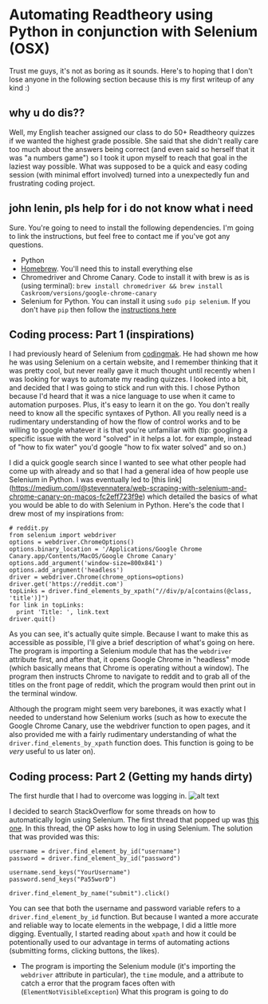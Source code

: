 # Automating Readtheory using Python in conjunction with Selenium (OSX)

Trust me guys, it's not as boring as it sounds. Here's to hoping that I don't lose anyone in the following section because this is my first writeup of any kind :)

## why u do dis??

Well, my English teacher assigned our class to do 50+ Readtheory quizzes if we wanted the highest grade possible. She said that she didn't really care too much about the answers being correct (and even said so herself that it was "a numbers game") so I took it upon myself to reach that goal in the laziest way possible. What was supposed to be a quick and easy coding session (with minimal effort involved) turned into a unexpectedly fun and frustrating coding project. 

## john lenin, pls help for i do not know what i need
Sure. You're going to need to install the following dependencies. I'm going to link the instructions, but feel free to contact me if you've got any questions.
* Python
* [Homebrew](https://brew.sh/). You'll need this to install everything else
* Chromedriver and Chrome Canary. Code to install it with brew is as is (using terminal): ```brew install chromedriver && brew install Caskroom/versions/google-chrome-canary```
* Selenium for Python. You can install it using `sudo pip selenium`. If you don't have `pip` then follow the [instructions here](https://stackoverflow.com/questions/17271319/how-do-i-install-pip-on-macos-or-os-x/18947390#18947390)
 
## Coding process: Part 1 (inspirations)
I had previously heard of Selenium from [codingmak](https://github.com/codingmak). He had shown me how he was using Selenium on a certain website, and I remember thinking that it was pretty cool, but never really gave it much thought until recently when I was looking for ways to automate my reading quizzes. I looked into a bit, and decided that I was going to stick and run with this. I chose Python because I'd heard that it was a nice language to use when it came to automation purposes. Plus, it's easy to learn it on the go. You don't really need to know all the specific syntaxes of Python. All you really need is a rudimentary understanding of how the flow of control works and to be willing to google whatever it is that you're unfamiliar with (tip: googling a specific issue with the word "solved" in it helps a lot. for example, instead of "how to fix water" you'd google "how to fix water solved" and so on.)

I did a quick google search since I wanted to see what other people had come up with already and so that I had a general idea of how people use Selenium in Python. I was eventually led to [this link] (https://medium.com/@stevennatera/web-scraping-with-selenium-and-chrome-canary-on-macos-fc2eff723f9e) which detailed the basics of what you would be able to do with Selenium in Python. 
Here's the code that I drew most of my inspirations from:
```
# reddit.py
from selenium import webdriver
options = webdriver.ChromeOptions()
options.binary_location = '/Applications/Google Chrome Canary.app/Contents/MacOS/Google Chrome Canary'
options.add_argument('window-size=800x841')
options.add_argument('headless')
driver = webdriver.Chrome(chrome_options=options)
driver.get('https://reddit.com')
topLinks = driver.find_elements_by_xpath("//div/p/a[contains(@class, 'title')]")
for link in topLinks:
  print 'Title: ', link.text
driver.quit()
```
As you can see, it's actually quite simple. Because I want to make this as accessible as possible, I'll give a brief description of what's going on here. 
The program is importing a Selenium module that has the `webdriver` attribute first, and after that, it opens Google Chrome in "headless" mode (which basically means that Chrome is operating without a window). The program then instructs Chrome to navigate to reddit and to grab all of the titles on the front page of reddit, which the program would then print out in the terminal window. 

Although the program might seem very barebones, it was exactly what I needed to understand how Selenium works (such as how to execute the Google Chrome Canary, use the webdriver function to open pages, and it also provided me with a fairly rudimentary understanding of what the `driver.find_elements_by_xpath` function does. This function is going to be *very* useful to us later on). 

## Coding process: Part 2 (Getting my hands dirty)

The first hurdle that I had to overcome was logging in. ![alt text](https://i.imgur.com/TAZYffg.png)

I decided to search StackOverflow for some threads on how to automatically login using Selenium. The first thread that popped up was [this one](https://stackoverflow.com/questions/21186327/fill-username-and-password-using-selenium-in-python). In this thread, the OP asks how to log in using Selenium. The solution that was provided was this:
```
username = driver.find_element_by_id("username")
password = driver.find_element_by_id("password")

username.send_keys("YourUsername")
password.send_keys("Pa55worD")

driver.find_element_by_name("submit").click()
```
You can see that both the username and password variable refers to a `driver.find_element_by_id` function. But because I wanted a more accurate and reliable way to locate elements in the webpage, I did a little more digging. Eventually, I started reading about `xpath` and how it could be potentionally used to our advantage in terms of automating actions (submitting forms, clicking buttons, the likes). 



* The program is importing the Selenium module (it's importing the `webdriver` attribute in particular), the `time` module, and a attribute to catch a error that the program faces often with (`ElementNotVisibleException`)
What this program is going to do

